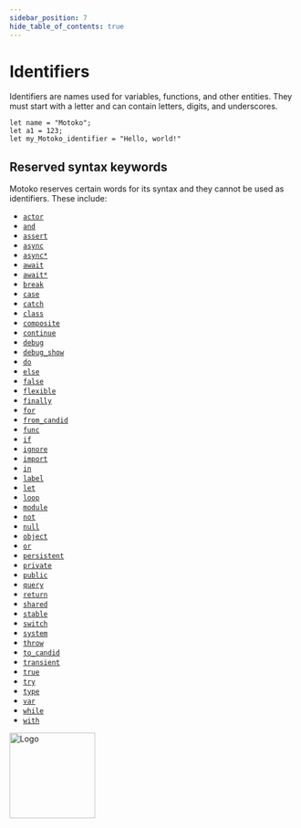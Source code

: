 ```yaml
---
sidebar_position: 7
hide_table_of_contents: true
---
```


# Identifiers

Identifiers are names used for variables, functions, and other entities. They must start with a letter and can contain letters, digits, and underscores.

```motoko no-repl
let name = "Motoko";
let a1 = 123;
let my_Motoko_identifier = "Hello, world!"
```

## Reserved syntax keywords

Motoko reserves certain words for its syntax and they cannot be used as identifiers. These include:

- [`actor`](https://internetcomputer.org/docs/motoko/language-manual#programs)
- [`and`](https://internetcomputer.org/docs/motoko/language-manual#and)
- [`assert`](https://internetcomputer.org/docs/motoko/language-manual#assert)
- [`async`](https://internetcomputer.org/docs/motoko/language-manual#async)
- [`async*`](https://internetcomputer.org/docs/motoko/language-manual#async-1)
- [`await`](https://internetcomputer.org/docs/motoko/language-manual#await)
- [`await*`](https://internetcomputer.org/docs/motoko/language-manual#await-1)
- [`break`](https://internetcomputer.org/docs/motoko/language-manual#break)
- [`case`](https://internetcomputer.org/docs/motoko/language-manual#switch)
- [`catch`](https://internetcomputer.org/docs/motoko/language-manual#throw)
- [`class`](https://internetcomputer.org/docs/motoko/language-manual#class-declaration)
- [`composite`](https://internetcomputer.org/docs/motoko/language-manual#function)
- [`continue`](https://internetcomputer.org/docs/motoko/language-manual#labeled-loops)
- [`debug`](https://internetcomputer.org/docs/motoko/language-manual#debug)
- [`debug_show`](https://internetcomputer.org/docs/motoko/language-manual#debug)
- [`do`](https://internetcomputer.org/docs/motoko/language-manual#do)
- [`else`](https://internetcomputer.org/docs/motoko/language-manual#let-else-declaration)
- [`false`](https://internetcomputer.org/docs/motoko/language-manual#primitive-types)
- [`flexible`](https://internetcomputer.org/docs/motoko/language-manual#declaration-fields)
- [`finally`](https://internetcomputer.org/docs/motoko/language-manual#try)
- [`for`](https://internetcomputer.org/docs/motoko/language-manual#for)
- [`from_candid`](https://internetcomputer.org/docs/motoko/language-manual#candid-serialization)
- [`func`](https://internetcomputer.org/docs/motoko/language-manual#functions)
- [`if`](https://internetcomputer.org/docs/motoko/language-manual#if)
- [`ignore`](https://internetcomputer.org/docs/motoko/language-manual#ignore)
- [`import`](https://internetcomputer.org/docs/motoko/language-manual#imports)
- [`in`](https://internetcomputer.org/docs/motoko/language-manual)
- [`label`](https://internetcomputer.org/docs/motoko/language-manual#label)
- [`let`](https://internetcomputer.org/docs/motoko/language-manual#let-declaration)
- [`loop`](https://internetcomputer.org/docs/motoko/language-manual#loop)
- [`module`](https://internetcomputer.org/docs/motoko/language-manual#imports)
- [`not`](https://internetcomputer.org/docs/motoko/language-manual#not)
- [`null`](https://internetcomputer.org/docs/motoko/language-manual#null-break)
- [`object`](https://internetcomputer.org/docs/motoko/language-manual#object-pattern)
- [`or`](https://internetcomputer.org/docs/motoko/language-manual#or)
- [`persistent`](https://internetcomputer.org/docs/motoko/language-manual#declaration-fields)
- [`private`](https://internetcomputer.org/docs/motoko/language-manual#object-declaration)
- [`public`](https://internetcomputer.org/docs/motoko/language-manual#object-declaration)
- [`query`](https://internetcomputer.org/docs/motoko/language-manual#functions)
- [`return`](https://internetcomputer.org/docs/motoko/language-manual#return)
- [`shared`](https://internetcomputer.org/docs/motoko/language-manual#programs)
- [`stable`](https://internetcomputer.org/docs/motoko/language-manual#type-region)
- [`switch`](https://internetcomputer.org/docs/motoko/language-manual#patterns)
- [`system`](https://internetcomputer.org/docs/motoko/language-manual#type-parameters)
- [`throw`](https://internetcomputer.org/docs/motoko/language-manual#throw)
- [`to_candid`](https://internetcomputer.org/docs/motoko/language-manual#candid-serialization)
- [`transient`](https://internetcomputer.org/docs/motoko/language-manual#error-type)
- [`true`](https://internetcomputer.org/docs/motoko/language-manual#primitive-types)
- [`try`](https://internetcomputer.org/docs/motoko/language-manual#try)
- [`type`](https://internetcomputer.org/docs/motoko/language-manual#primitive-types)
- [`var`](https://internetcomputer.org/docs/motoko/language-manual#varient-types)
- [`while`](https://internetcomputer.org/docs/motoko/language-manual#while)
- [`with`](https://internetcomputer.org/docs/motoko/language-manual)

<img src="https://cdn-assets-eu.frontify.com/s3/frontify-enterprise-files-eu/eyJwYXRoIjoiZGZpbml0eVwvYWNjb3VudHNcLzAxXC80MDAwMzA0XC9wcm9qZWN0c1wvNFwvYXNzZXRzXC8zOFwvMTc2XC9jZGYwZTJlOTEyNDFlYzAzZTQ1YTVhZTc4OGQ0ZDk0MS0xNjA1MjIyMzU4LnBuZyJ9:dfinity:9Q2_9PEsbPqdJNAQ08DAwqOenwIo7A8_tCN4PSSWkAM?width=2400" alt="Logo" width="150" height="150" />